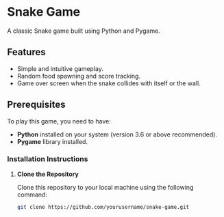 # Snake Game

A classic Snake game built using Python and Pygame.

## Features
- Simple and intuitive gameplay.
- Random food spawning and score tracking.
- Game over screen when the snake collides with itself or the wall.

## Prerequisites
To play this game, you need to have:
- **Python** installed on your system (version 3.6 or above recommended).
- **Pygame** library installed.

### Installation Instructions

1. **Clone the Repository**

   Clone this repository to your local machine using the following command:
   ```bash
   git clone https://github.com/yourusername/snake-game.git
